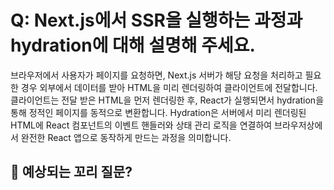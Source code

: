 # Q: Next.js에서 SSR을 실행하는 과정과 hydration에 대해 설명해 주세요.

브라우저에서 사용자가 페이지를 요청하면, Next.js 서버가 해당 요청을 처리하고 필요한 경우 외부에서 데이터를 받아 HTML을 미리 렌더링하여 클라이언트에 전달합니다.
클라이언트는 전달 받은 HTML을 먼저 렌더링한 후, React가 실행되면서 hydration을 통해 정적인 페이지를 동적으로 변환합니다.
Hydration은 서버에서 미리 렌더링된 HTML에 React 컴포넌트의 이벤트 핸들러와 상태 관리 로직을 연결하여 브라우저상에서 완전한 React 앱으로 동작하게 만드는 과정을 의미합니다.

## 💬 예상되는 꼬리 질문?

